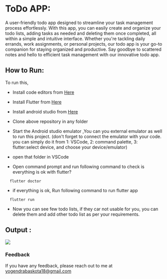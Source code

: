 
# ToDo APP:

A user-friendly todo app designed to streamline your task management process effortlessly. With this app, you can easily create and organize your todo lists, adding tasks as needed and deleting them once completed, all within a simple and intuitive interface. Whether you're tackling daily errands, work assignments, or personal projects, our todo app is your go-to companion for staying organized and productive. Say goodbye to scattered notes and hello to efficient task management with our innovative todo app.

## How to Run:
To run this, 
- Install code editors from [Here](https://code.visualstudio.com/download)
- Install Flutter from [Here](https://docs.flutter.dev/get-started/install) 
- Install android studio from [Here](https://developer.android.com/studio) 

- Clone above repository in any folder 
- Start the Android studio emulator ,You can you external emulator as well to run this project. (don't forget to connect the emulator with your code. you can simply do it from 1: VSCode, 2: command palette, 3: flutter:select device, and choose your device/emulator)
- open that folder in VSCode 

- Open command prompt and run following command to check is everything is ok with flutter?
```https 
  flutter doctor
``` 
- if everything is ok, Run following command to run flutter app
```https 
  flutter run 

```

- Now you can see few todo lists, if they car not usable for you, you can delete them and add other todo list as per your requirements.

 

## Output :
<img src="./todo_app/assets/output.png" />

### Feedback

If you have any feedback, please reach out to me at yogendrabaskota18@gmail.com 




